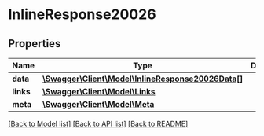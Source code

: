 # InlineResponse20026

## Properties
Name | Type | Description | Notes
------------ | ------------- | ------------- | -------------
**data** | [**\Swagger\Client\Model\InlineResponse20026Data[]**](InlineResponse20026Data.md) |  | [optional] 
**links** | [**\Swagger\Client\Model\Links**](Links.md) |  | [optional] 
**meta** | [**\Swagger\Client\Model\Meta**](Meta.md) |  | [optional] 

[[Back to Model list]](../../README.md#documentation-for-models) [[Back to API list]](../../README.md#documentation-for-api-endpoints) [[Back to README]](../../README.md)

